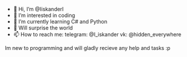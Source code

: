 - 👋 Hi, I’m @IiskanderI
- 👀 I’m interested in coding
- 🌱 I’m currently learning C# and Python
- 💞️ Will surprise the world 
- 📫 How to reach me:
                      telegram: @I_iskander
                      vk: @hidden_everywhere
                      
                      
Im new to programming and will gladly recieve any help and tasks :p

<!---
IiskanderI/IiskanderI is a ✨ special ✨ repository because its `README.md` (this file) appears on your GitHub profile.
You can click the Preview link to take a look at your changes.
--->
